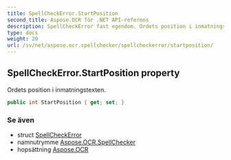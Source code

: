 ```yaml
---
title: SpellCheckError.StartPosition
second_title: Aspose.OCR för .NET API-referens
description: SpellCheckError fast egendom. Ordets position i inmatningstexten.
type: docs
weight: 20
url: /sv/net/aspose.ocr.spellchecker/spellcheckerror/startposition/
---
```

## SpellCheckError.StartPosition property

Ordets position i inmatningstexten.

```csharp
public int StartPosition { get; set; }
```

### Se även

* struct [SpellCheckError](../)
* namnutrymme [Aspose.OCR.SpellChecker](../../spellcheckerror/)
* hopsättning [Aspose.OCR](../../../)


